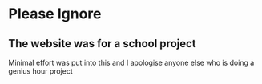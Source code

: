 # Please Ignore
## The website was for a school project
Minimal effort was put into this and I apologise anyone else who is doing a genius hour project
